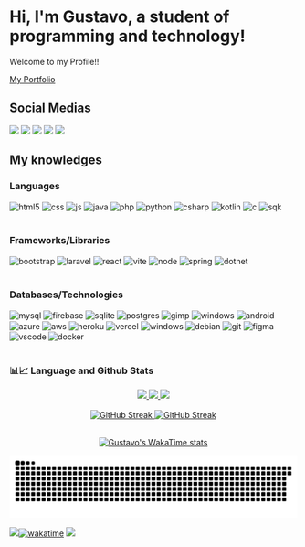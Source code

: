 # Hi, I'm Gustavo, a student of programming and technology! 
<p>Welcome to my Profile!!</p>

[My Portfolio](https://gustavopereira-dev.github.io/Portfolio)

## Social Medias
<div> 
  <a href = "mailto:gustavopereiradev53@gmail.com"><img src="https://img.shields.io/badge/Gmail-D14836?style=for-the-badge&logo=gmail&logoColor=white" target="_blank"></a>
  <a href = "https://www.linkedin.com/in/gustavo-pereira-834313260/"><img src="https://img.shields.io/badge/LinkedIn-0077B5?style=for-the-badge&logo=linkedin&logoColor=white" target="_blank"></a>
  <a href = "https://www.freelancer.com/u/gustavo924"><img src="https://img.shields.io/badge/Freelancer-29B2FE?style=for-the-badge&logo=Freelancer&logoColor=white" target="_blank"></a>
  <a href = "https://www.hackerrank.com/profile/gustavopereira81"><img src="https://img.shields.io/badge/-Hackerrank-2EC866?style=for-the-badge&logo=HackerRank&logoColor=white" target="_blank"></a>
  <a href = "https://www.upwork.com/freelancers/~01b6e23dfcb158ee1e"><img src="https://img.shields.io/badge/UpWork-6FDA44?style=for-the-badge&logo=Upwork&logoColor=white" target="_blank"></a>
</div>  
  
## My knowledges

### Languages
<div style="display: inline_block">
  <img align="center" alt="html5" src="https://img.shields.io/badge/HTML5-E34F26?style=for-the-badge&logo=html5&logoColor=white" />
  <img align="center" alt="css" src="https://img.shields.io/badge/CSS3-1572B6?style=for-the-badge&logo=css3&logoColor=white" />
  <img align="center" alt="js" src="https://img.shields.io/badge/javascript-%23323330.svg?style=for-the-badge&logo=javascript&logoColor=%23F7DF1E" />
  <img align="center" alt="java" src="https://img.shields.io/badge/java-%23ED8B00.svg?style=for-the-badge&logo=openjdk&logoColor=white" />
  <img align="center" alt="php" src="https://img.shields.io/badge/php-%23777BB4.svg?style=for-the-badge&logo=php&logoColor=white" />
  <img align="center" alt="python" src="https://img.shields.io/badge/Python-3776AB?style=for-the-badge&logo=python&logoColor=white" />
  <img align="center" alt="csharp" src="https://img.shields.io/badge/c%23-%23239120.svg?style=for-the-badge&logo=csharp&logoColor=white" />
  <img align="center" alt="kotlin" src="https://img.shields.io/badge/kotlin-%237F52FF.svg?style=for-the-badge&logo=kotlin&logoColor=white" />
  <img align="center" alt="c" src="https://img.shields.io/badge/C-00599C?style=for-the-badge&logo=c&logoColor=white" />
  <img align="center" alt="sqk" src="https://img.shields.io/badge/PL%2FSQL-FFFFFF?style=for-the-badge&logo=oracle&logoColor=FF0000&labelColor=FFFFFF&color=FF0000" />
</div><br/>

### Frameworks/Libraries
<div style="display: inline_block">
  <img align="center" alt="bootstrap" src="https://img.shields.io/badge/bootstrap-%238511FA.svg?style=for-the-badge&logo=bootstrap&logoColor=white" />
  <img align="center" alt="laravel" src="https://img.shields.io/badge/laravel-%23FF2D20.svg?style=for-the-badge&logo=laravel&logoColor=white" />
  <img align="center" alt="react" src="https://img.shields.io/badge/react-%2320232a.svg?style=for-the-badge&logo=react&logoColor=%2361DAFB" />
  <img align="center" alt="vite" src="https://img.shields.io/badge/vite-%23646CFF.svg?style=for-the-badge&logo=vite&logoColor=white" />
  <img align="center" alt="node" src="https://img.shields.io/badge/Node.js-43853D?style=for-the-badge&logo=node.js&logoColor=white" />
  <img align="center" alt="spring" src="https://img.shields.io/badge/spring-%236DB33F.svg?style=for-the-badge&logo=spring&logoColor=white" />
  <img align="center" alt="dotnet" src="https://img.shields.io/badge/.NET-5C2D91?style=for-the-badge&logo=.net&logoColor=white" />
</div><br/>
  
### Databases/Technologies
<div style="display: inline_block">
  <img align="center" alt="mysql" src="https://img.shields.io/badge/mysql-%2300f.svg?style=for-the-badge&logo=mysql&logoColor=white" />
  <img align="center" alt="firebase" src="https://img.shields.io/badge/Firebase-039BE5?style=for-the-badge&logo=Firebase&logoColor=white" />
  <img align="center" alt="sqlite" src="https://img.shields.io/badge/sqlite-%2307405e.svg?style=for-the-badge&logo=sqlite&logoColor=white" />
  <img align="center" alt="postgres" src="https://img.shields.io/badge/postgres-%23316192.svg?style=for-the-badge&logo=postgresql&logoColor=white" />
  <img align="center" alt="gimp" src="https://img.shields.io/badge/Gimp-657D8B?style=for-the-badge&logo=gimp&logoColor=FFFFFF" />
  <img align="center" alt="windows" src="https://img.shields.io/badge/Windows-0078D6?style=for-the-badge&logo=windows&logoColor=white" />
  <img align="center" alt="android" src="https://img.shields.io/badge/Android-3DDC84?style=for-the-badge&logo=android&logoColor=white" />

  <img align="center" alt="azure" src="https://img.shields.io/badge/Azure-blue?style=for-the-badge&logo=microsoft%20azure&logoColor=blue&labelColor=FFFFFF&link=https%3A%2F%2Fimages.app.goo.gl%2FK7PN1jYJd57x4q7A8" />
  <img align="center" alt="aws" src="https://img.shields.io/badge/AWS-000.svg?style=for-the-badge&logo=amazon-aws&logoColor=white" />
  <img align="center" alt="heroku" src="https://img.shields.io/badge/heroku-%23430098.svg?style=for-the-badge&logo=heroku&logoColor=white" />
  <img align="center" alt="vercel" src="https://img.shields.io/badge/vercel-%23000000.svg?style=for-the-badge&logo=vercel&logoColor=white" />
  <img align="center" alt="windows" src="https://img.shields.io/badge/Windows-000?style=for-the-badge&logo=windows&logoColor=2CA5E0" />
  <img align="center" alt="debian" src="https://img.shields.io/badge/Debian-D70A53?style=for-the-badge&logo=debian&logoColor=white" />
  <img align="center" alt="git" src="https://img.shields.io/badge/GIT-E44C30?style=for-the-badge&logo=git&logoColor=white" />
  <img align="center" alt="figma" src="https://img.shields.io/badge/Figma-696969?style=for-the-badge&logo=figma&logoColor=figma" />
  <img align="center" alt="vscode" src="https://img.shields.io/badge/Vscode-007ACC?style=for-the-badge&logo=visual-studio-code&logoColor=white" />
  <img align="center" alt="docker" src="https://img.shields.io/badge/Docker-2496ED?logo=docker&logoColor=fff)" />
</div><br/>  


### 📊📈 Language and Github Stats
<div align="center" style="display:inline_block; margin-left: auto; margin-right: auto;">
  <a href="https://github.com/GustavoPereira-Dev">
  <img height="165em" src="https://github-readme-stats.vercel.app/api?username=GustavoPereira-Dev&show_icons=true&theme=react&include_all_commits=true&count_private=true"/>
  <img height="165em" src="https://github-readme-stats.vercel.app/api/top-langs/?username=GustavoPereira-Dev&layout=compact&langs_count=7&theme=react"/>
  <img height="165em" src="https://github-contributor-stats.vercel.app/api?username=GustavoPereira-Dev&limit=5&theme=dark&combine_all_yearly_contributions=true"/>
</div><br/>

<div align="center" style="display:inline_block; margin-left: auto; margin-right: auto;">
  <img src="https://streak-stats.demolab.com?user=GustavoPereira-Dev&theme=dark" alt="GitHub Streak" />
  <img src="https://streak-stats.demolab.com?user=GustavoPereira-Dev&theme=dark&mode=weekly" alt="GitHub Streak" />
</div><br/>

<div align="center">
  
[![Gustavo's WakaTime stats](https://github-readme-stats.vercel.app/api/wakatime?username=GustavoPereiraDev)](https://github.com/GustavoPereiraDev/github-readme-stats)

<img src="https://raw.githubusercontent.com/GustavoPereira-Dev/GustavoPereira-Dev/output/snake.svg" alt="Snake animation" />

</div>

[![wakatime](https://wakatime.com/badge/user/09206044-bf70-4f5c-92f0-a90c4fdaf03c.svg)](https://wakatime.com/@09206044-bf70-4f5c-92f0-a90c4fdaf03c)
<a href="https://www.github.com/gustavopereira-dev" target="_blank" rel="noreferrer"><img
src="https://img.shields.io/github/followers/gustavopereira-dev?logo=github&style=for-the-badge&color=a855f7&labelColor=1c1917" /></a>
<img align="left" src="https://visitor-badge.laobi.icu/badge?page_id=GustavoPereira-Dev.GustavoPereira-Dev&right_color=aquamarine"  />

